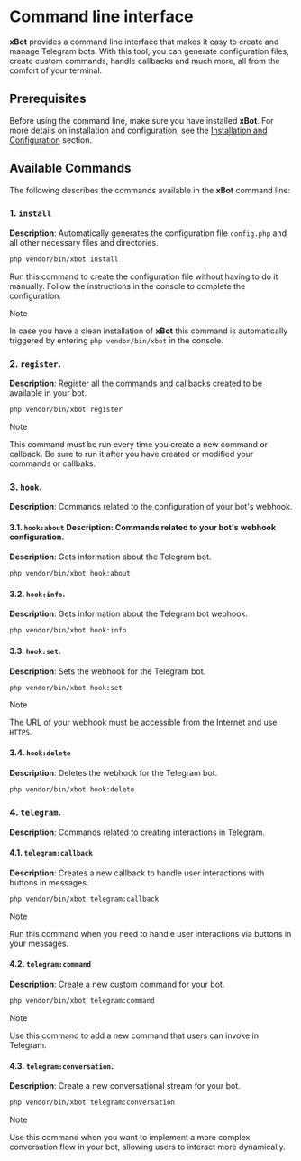 # Command line interface

**xBot** provides a command line interface that makes it easy to create and manage Telegram bots. With this tool, you can generate configuration files, create custom commands, handle callbacks and much more, all from the comfort of your terminal.


## Prerequisites

Before using the command line, make sure you have installed **xBot**. For more details on installation and configuration, see the [Installation and Configuration](install.md) section.


## Available Commands

The following describes the commands available in the **xBot** command line:


### 1. `install`

**Description**: Automatically generates the configuration file `config.php` and all other necessary files and directories.

```bash
php vendor/bin/xbot install
```

Run this command to create the configuration file without having to do it manually. Follow the instructions in the console to complete the configuration.

> [!NOTE]
> In case you have a clean installation of **xBot** this command is automatically triggered by entering `php vendor/bin/xbot` in the console.


### 2. `register`.

**Description**: Register all the commands and callbacks created to be available in your bot.

```bash
php vendor/bin/xbot register
```

> [!NOTE]
> This command must be run every time you create a new command or callback.
> Be sure to run it after you have created or modified your commands or callbaks.


### 3. `hook`.

**Description**: Commands related to the configuration of your bot's webhook.


#### 3.1. `hook:about` **Description**: Commands related to your bot's webhook configuration.

**Description**: Gets information about the Telegram bot.

```bash
php vendor/bin/xbot hook:about
```


#### 3.2. ``hook:info``.

**Description**: Gets information about the Telegram bot webhook.

```bash
php vendor/bin/xbot hook:info
```


#### 3.3. ``hook:set``.

**Description**: Sets the webhook for the Telegram bot.

```bash
php vendor/bin/xbot hook:set
```

> [!NOTE]
> The URL of your webhook must be accessible from the Internet and use `HTTPS`.


#### 3.4. `hook:delete`

**Description**: Deletes the webhook for the Telegram bot.

```bash
php vendor/bin/xbot hook:delete
```


### 4. ``telegram``.

**Description**: Commands related to creating interactions in Telegram.


#### 4.1. `telegram:callback`

**Description**: Creates a new callback to handle user interactions with buttons in messages.

```bash
php vendor/bin/xbot telegram:callback
```

> [!NOTE]
> Run this command when you need to handle user interactions via buttons in your messages.


#### 4.2. `telegram:command`

**Description**: Create a new custom command for your bot.

```bash
php vendor/bin/xbot telegram:command
```

> [!NOTE]
> Use this command to add a new command that users can invoke in Telegram.


#### 4.3. `telegram:conversation`.

**Description**: Create a new conversational stream for your bot.

```bash
php vendor/bin/xbot telegram:conversation
```

> [!NOTE]
> Use this command when you want to implement a more complex conversation flow in your bot, allowing users to interact more dynamically.